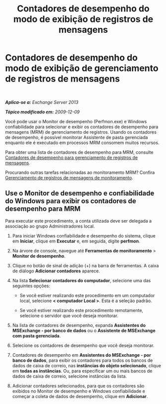 ﻿---
title: 'Contadores de desempenho do modo de exibição de registros de mensagens'
TOCTitle: Contadores de desempenho do modo de exibição de gerenciamento de registros de mensagens
ms:assetid: ec374d31-2797-4f8b-8c96-3839d01a662c
ms:mtpsurl: https://technet.microsoft.com/pt-br/library/Bb397227(v=EXCHG.150)
ms:contentKeyID: 51407932
ms.date: 05/22/2018
mtps_version: v=EXCHG.150
ms.translationtype: MT
---

# Contadores de desempenho do modo de exibição de gerenciamento de registros de mensagens

 

_**Aplica-se a:** Exchange Server 2013_

_**Tópico modificado em:** 2009-12-09_

Você pode usar o Monitor de desempenho (Perfmon.exe) e Windows confiabilidade para selecionar e exibir os contadores de desempenho para mensagens (MRM) de gerenciamento de registros. Usando os contadores de desempenho, é possível monitorar Assistente de pasta gerenciada enquanto ele é executado em processos MRM consomem muitos recursos.

Para obter uma lista de contadores de desempenho para MRM, consulte [Contadores de desempenho para gerenciamento de registros de mensagens](performance-counters-for-https://docs.microsoft.com/pt-br/exchange/security-and-compliance/messaging-records-management/messaging-records-management).

Procurando outras tarefas relacionadas ao monitoramento MRM? Confira [Gerenciamento de registros de mensagens de monitoramento](monitoring-https://docs.microsoft.com/pt-br/exchange/security-and-compliance/messaging-records-management/messaging-records-management).

## Use o Monitor de desempenho e confiabilidade do Windows para exibir os contadores de desempenho para MRM

Para executar este procedimento, a conta utilizada deve ser delegada a associação ao grupo Administradores local.

1.  Para iniciar Windows confiabilidade e desempenho do sistema, clique em **Iniciar**, clique em **Executar** e, em seguida, digite **perfmon**.

2.  Na árvore de console, navegue até **Ferramentas de monitoramento** \> **Monitor de desempenho**.

3.  Clique no botão de sinal de adição (+) na barra de ferramentas. A caixa de diálogo **Adicionar contadores** aparece.

4.  Na lista **Selecionar contadores do computador**, selecione uma das seguintes opções:
    
      - Se você estiver realizando este procedimento em um computador local, selecione **\< computador Local \>**. Esta é a seleção padrão.
    
      - Se você estiver realizando este procedimento remotamente, selecione o servidor que você deseja monitorar.

5.  Na lista de contadores de desempenho, expanda **Assistentes do MSExchange - por banco de dados** ou o **Assistente de MSExchange com pasta gerenciada**.

6.  Selecione os contadores de desempenho que você deseja monitorar.

7.  Contadores de desempenho em **Assistentes do MSExchange - por banco de dados**, para exibir os contadores para todos os bancos de dados de caixa de correio, nas **instâncias do objeto selecionado**, clique em **todas as instâncias**. Ou, para especificar um ou mais bancos de dados de caixa de correio, selecione instâncias da lista.

8.  Adicionar contadores selecionados, para que os contadores são exibidos no Monitor de desempenho e Windows confiabilidade e começar a coleta de dados de desempenho, clique em **Adicionar**.

